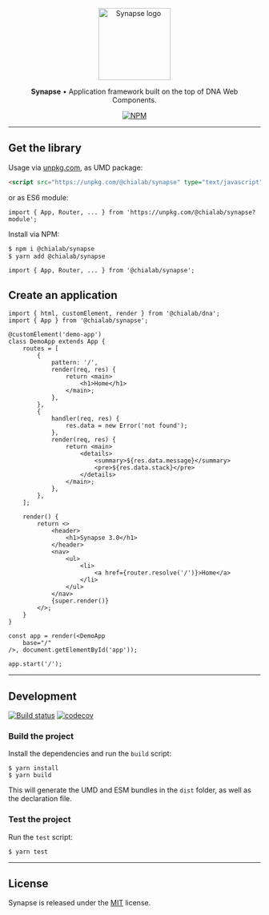<p align="center">
    <a href="https://www.chialab.io/p/synapse">
        <img alt="Synapse logo" width="144" height="144" src="https://raw.githack.com/chialab/synapse/main/logo.svg" />
    </a>
</p>

<p align="center">
    <strong>Synapse</strong> • Application framework built on the top of DNA Web Components.
</p>

<p align="center">
    <a href="https://www.npmjs.com/package/@chialab/synapse"><img alt="NPM" src="https://img.shields.io/npm/v/@chialab/synapse/rc"></a>
</p>

---

## Get the library

Usage via [unpkg.com](https://unpkg.com/), as UMD package:

```html
<script src="https://unpkg.com/@chialab/synapse" type="text/javascript"></script>
```

or as ES6 module:

```tsx
import { App, Router, ... } from 'https://unpkg.com/@chialab/synapse?module';
```

Install via NPM:

```sh
$ npm i @chialab/synapse
$ yarn add @chialab/synapse
```

```tsx
import { App, Router, ... } from '@chialab/synapse';
```

## Create an application

```tsx
import { html, customElement, render } from '@chialab/dna';
import { App } from '@chialab/synapse';

@customElement('demo-app')
class DemoApp extends App {
    routes = [
        {
            pattern: '/',
            render(req, res) {
                return <main>
                    <h1>Home</h1>
                </main>;
            },
        },
        {
            handler(req, res) {
                res.data = new Error('not found');
            },
            render(req, res) {
                return <main>
                    <details>
                        <summary>${res.data.message}</summary>
                        <pre>${res.data.stack}</pre>
                    </details>
                </main>;
            },
        },
    ];

    render() {
        return <>
            <header>
                <h1>Synapse 3.0</h1>
            </header>
            <nav>
                <ul>
                    <li>
                        <a href={router.resolve('/')}>Home</a>
                    </li>
                </ul>
            </nav>
            {super.render()}
        </>;
    }
}

const app = render(<DemoApp
    base="/"
/>, document.getElementById('app'));

app.start('/');
```

---

## Development

[![Build status](https://github.com/chialab/synapse/workflows/Main/badge.svg)](https://github.com/chialab/synapse/actions?query=workflow%3ABuild)
[![codecov](https://codecov.io/gh/chialab/synapse/branch/main/graph/badge.svg)](https://codecov.io/gh/chialab/synapse)

### Build the project

Install the dependencies and run the `build` script:
```
$ yarn install
$ yarn build
```

This will generate the UMD and ESM bundles in the `dist` folder, as well as the declaration file.

### Test the project

Run the `test` script:

```
$ yarn test
```

---

## License

Synapse is released under the [MIT](https://github.com/chialab/synapse/blob/master/LICENSE) license.
